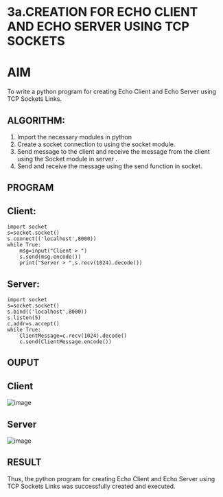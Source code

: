 # 3a.CREATION FOR ECHO CLIENT AND ECHO SERVER USING TCP SOCKETS
# AIM
To write a python program for creating Echo Client and Echo Server using TCP
Sockets Links.
## ALGORITHM:
1. Import the necessary modules in python
2. Create a socket connection to using the socket module.
3. Send message to the client and receive the message from the client using the Socket module in
 server .
4. Send and receive the message using the send function in socket.
## PROGRAM
## Client:
```
import socket
s=socket.socket()
s.connect(('localhost',8000))
while True:
    msg=input("Client > ")
    s.send(msg.encode())
    print("Server > ",s.recv(1024).decode())
```
## Server:
```
import socket
s=socket.socket()
s.bind(('localhost',8000))
s.listen(5)
c,addr=s.accept()
while True:
    ClientMessage=c.recv(1024).decode()
    c.send(ClientMessage.encode())
```
## OUPUT
## Client
![image](https://github.com/user-attachments/assets/459ee3ea-e92a-4e6b-b2c7-9cc949d68d76)
## Server
![image](https://github.com/user-attachments/assets/21176d06-aeb0-4718-9044-915de152d169)

## RESULT
Thus, the python program for creating Echo Client and Echo Server using TCP Sockets Links 
was successfully created and executed.
